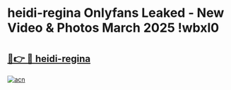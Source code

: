 # heidi-regina Onlyfans Leaked - New Video & Photos March 2025 !wbxl0

# <h2><a href="https://lrsu5n.iuczelnia.edu.pl?title=heidi-regina&ref=wbxl0">🔗👉 🔴 heidi-regina</a></h2>

[![acn](https://github.com/user-attachments/assets/0f9c940e-d8b0-45ae-aac7-cd30a18b3e1c)](https://lrsu5n.iuczelnia.edu.pl?title=heidi-regina&ref=wbxl0)

